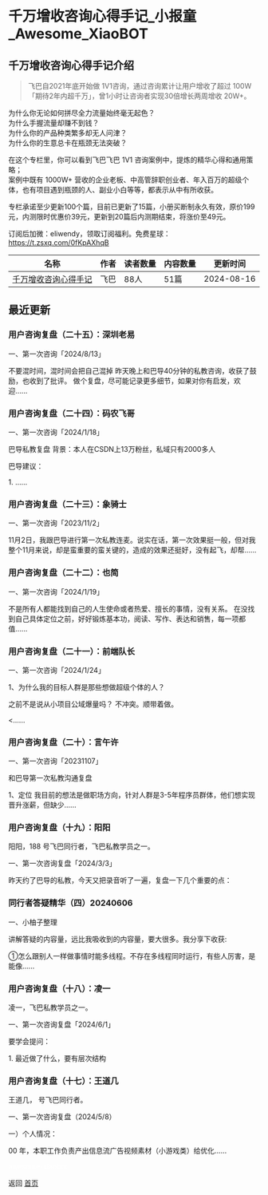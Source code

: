 # 千万增收咨询心得手记_小报童_Awesome_XiaoBOT

## 千万增收咨询心得手记介绍
> 飞巴自2021年底开始做 1V1咨询，通过咨询累计让用户增收了超过 100W「期待2年内超千万」，曾1小时让咨询者实现30倍增长两周增收 20W+。    
    
为什么你无论如何拼尽全力流量始终毫无起色？    
为什么手握流量却赚不到钱？    
为什么你的产品种类繁多却无人问津？    
为什么你的生意总卡在瓶颈无法突破？    
    
在这个专栏里，你可以看到飞巴飞巴 1V1 咨询案例中，提炼的精华心得和通用策略；    
案例中既有 1000W+ 营收的企业老板、中高管辞职创业者、年入百万的超级个体，也有项目遇到瓶颈的人、副业小白等等，都表示从中有所收获。    
    
专栏承诺至少更新100个篇，目前已更新了15篇，小册买断制永久有效，原价199元，内测限时优惠价39元，更新到20篇后内测期结束，将涨价至49元。    
    
订阅后加微：eliwendy，领取订阅福利。免费星球：https://t.zsxq.com/0fKpAXhqB  
  


|名称|作者|读者数量|内容数量|更新时间|
|---|---|---|---|---|
|[千万增收咨询心得手记](https://xiaobot.net/p/fbzx?refer=0b133df9-27dc-423b-8101-639049001c13)|飞巴|88人|51篇|2024-08-16|

## 最近更新
### 用户咨询复盘（二十五）：深圳老易

一、第一次咨询「2024/8/13」

不要混时间，混时间会把自己混掉 昨天晚上和巴导40分钟的私教咨询，收获了鼓励，也收到了批评。 做个复盘，尽可能记录更多细节，如果对你有启发，欢迎......

### 用户咨询复盘（二十四）：码农飞哥

一、第一次咨询「2024/1/18」

巴导私教复盘 背景：本人在CSDN上13万粉丝，私域只有2000多人

巴导建议：

1\. ......

### 用户咨询复盘（二十三）：象骑士

一、第一次咨询「2023/11/2」

11月2日，我跟巴导进行第一次私教连麦。说实在话，第一次效果挺一般，但对我整个11月来说，却是蛮重要的蛮关键的，造成的效果还挺好，没有起飞，却帮......

### 用户咨询复盘（二十二）：也简

一、第一次咨询「2024/1/19」

不是所有人都能找到自己的人生使命或者热爱、擅长的事情，没有关系。 在没找到自己具体定位之前，好好锻炼基本功，阅读、写作、表达和销售，每一项都值......

### 用户咨询复盘（二十一）：前端队长

一、第一次咨询「2024/1/24」

1、为什么我的目标人群是那些想做超级个体的人？

之前不是说从小项目公域爆量吗？ 不冲突。顺带着做。

<......

### 用户咨询复盘（二十）：言午许

一、第一次咨询「20231107」

和巴导第一次私教沟通复盘

1、定位 我目前的想法是做职场方向，针对人群是3-5年程序员群体，他们想实现晋升涨薪，但缺少......

### 用户咨询复盘（十九）：阳阳

阳阳，188 号飞巴同行者，飞巴私教学员之一。

一、第一次咨询复盘「2024/3/3」

昨天约了巴导的私教，今天又把录音听了一遍，复盘一下几个重要的点：

### 同行者答疑精华（四）20240606

一、小柚子整理

讲解答疑的内容量，远比我吸收到的内容量，要大很多。我分享下收获:

①怎么跟别人一样做事情时能多线程。不存在多线程同时运行，有些人厉害，是能像......

### 用户咨询复盘（十八）：凌一

凌一，飞巴私教学员之一。

一、第一次咨询复盘「2024/6/1」

要学会提问：

1\. 最近做了什么，要有层次结构

### 用户咨询复盘（十七）：王道几

王道几， 号飞巴同行者。

一、第一次咨询复盘（2024/5/8）

一）个人情况：

00 年，本职工作负责产出信息流广告视频素材（小游戏类）给优化......


<a href="https://github.com/Reno9527/awesome-xiaobot" style="color: white; text-decoration: none;">awesome-xiaobot</a>

返回 [首页](../README.md)
